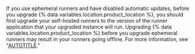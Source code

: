 If you use ephemeral runners and have disabled automatic updates, before you upgrade {% data variables.location.product_location %}, you should first upgrade your self-hosted runners to the version of the runner application that your upgraded instance will run. Upgrading {% data variables.location.product_location %} before you upgrade ephemeral runners may result in your runners going offline. For more information, see "[AUTOTITLE](/admin/enterprise-management/updating-the-virtual-machine-and-physical-resources/upgrading-github-enterprise-server)."
